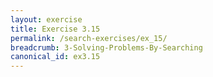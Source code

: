 ```yaml
---
layout: exercise
title: Exercise 3.15
permalink: /search-exercises/ex_15/
breadcrumb: 3-Solving-Problems-By-Searching
canonical_id: ex3.15
---
```

